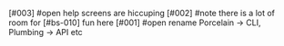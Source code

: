 [#003] #open help screens are hiccuping
[#002]       #note there is a lot of room for [#bs-010] fun here
[#001] #open rename Porcelain -> CLI, Plumbing -> API etc
